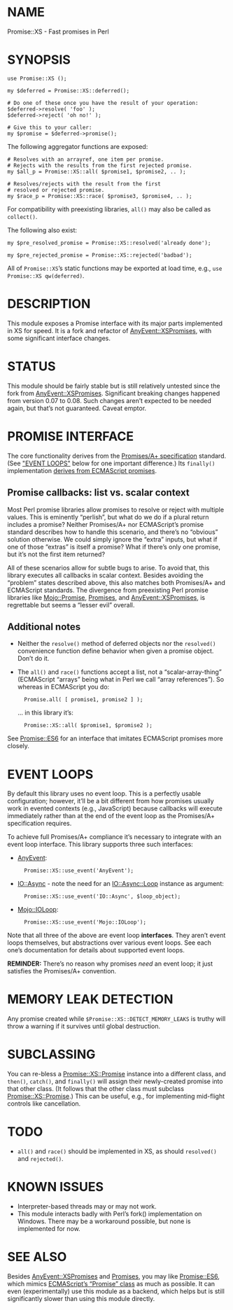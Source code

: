 # NAME

Promise::XS - Fast promises in Perl

# SYNOPSIS

    use Promise::XS ();

    my $deferred = Promise::XS::deferred();

    # Do one of these once you have the result of your operation:
    $deferred->resolve( 'foo' );
    $deferred->reject( 'oh no!' );

    # Give this to your caller:
    my $promise = $deferred->promise();

The following aggregator functions are exposed:

    # Resolves with an arrayref, one item per promise.
    # Rejects with the results from the first rejected promise.
    my $all_p = Promise::XS::all( $promise1, $promise2, .. );

    # Resolves/rejects with the result from the first
    # resolved or rejected promise.
    my $race_p = Promise::XS::race( $promise3, $promise4, .. );

For compatibility with preexisting libraries, `all()` may also be called
as `collect()`.

The following also exist:

    my $pre_resolved_promise = Promise::XS::resolved('already done');

    my $pre_rejected_promise = Promise::XS::rejected('badbad');

All of `Promise::XS`’s static functions may be exported at load time,
e.g., `use Promise::XS qw(deferred)`.

# DESCRIPTION

This module exposes a Promise interface with its major parts
implemented in XS for speed. It is a fork and refactor of
[AnyEvent::XSPromises](https://metacpan.org/pod/AnyEvent::XSPromises), with some significant interface changes.

# STATUS

This module should be fairly stable but is still relatively untested since
the fork from [AnyEvent::XSPromises](https://metacpan.org/pod/AnyEvent::XSPromises). Significant breaking changes happened
from version 0.07 to 0.08. Such changes aren’t expected to be needed again,
but that’s not guaranteed. Caveat emptor.

# PROMISE INTERFACE

The core functionality derives from the
[Promises/A+ specification](https://promisesaplus.com/) standard. (See
["EVENT LOOPS"](#event-loops) below for one important difference.) Its `finally()`
implementation [derives from ECMAScript promises](https://developer.mozilla.org/en-US/docs/Web/JavaScript/Reference/Global_Objects/Promise/finally).

## Promise callbacks: list vs. scalar context

Most Perl promise libraries allow promises to resolve or reject with multiple
values. This is eminently “perlish”, but what do we do if a plural return
includes a promise? Neither Promises/A+ nor ECMAScript’s promise standard
describes how to handle this scenario, and there’s no “obvious” solution
otherwise. We could simply ignore the “extra” inputs, but what if one of those
“extras” is itself a promise? What if there’s only one promise, but it’s not
the first item returned?

All of these scenarios allow for subtle bugs to arise. To avoid that,
this library executes all callbacks in scalar context. Besides avoiding the
“problem” states described above, this also matches both Promises/A+ and
ECMAScript standards. The divergence from preexisting Perl promise libraries
like [Mojo::Promise](https://metacpan.org/pod/Mojo::Promise), [Promises](https://metacpan.org/pod/Promises), and [AnyEvent::XSPromises](https://metacpan.org/pod/AnyEvent::XSPromises), is
regrettable but seems a “lesser evil” overall.

## Additional notes

- Neither the `resolve()` method of deferred objects
nor the `resolved()` convenience function define behavior when given
a promise object. Don’t do it.
- The `all()` and `race()` functions accept a list,
not a “scalar-array-thing” (ECMAScript “arrays” being what in Perl we
call “array references”). So whereas in ECMAScript you do:

        Promise.all( [ promise1, promise2 ] );

    … in this library it’s:

        Promise::XS::all( $promise1, $promise2 );

See [Promise::ES6](https://metacpan.org/pod/Promise::ES6) for an interface that imitates ECMAScript promises
more closely.

# EVENT LOOPS

By default this library uses no event loop. This is a perfectly usable
configuration; however, it’ll be a bit different from how promises usually
work in evented contexts (e.g., JavaScript) because callbacks will execute
immediately rather than at the end of the event loop as the Promises/A+
specification requires.

To achieve full Promises/A+ compliance it’s necessary to integrate with
an event loop interface. This library supports three such interfaces:

- [AnyEvent](https://metacpan.org/pod/AnyEvent):

        Promise::XS::use_event('AnyEvent');

- [IO::Async](https://metacpan.org/pod/IO::Async) - note the need for an [IO::Async::Loop](https://metacpan.org/pod/IO::Async::Loop) instance
as argument:

        Promise::XS::use_event('IO::Async', $loop_object);

- [Mojo::IOLoop](https://metacpan.org/pod/Mojo::IOLoop):

        Promise::XS::use_event('Mojo::IOLoop');

Note that all three of the above are event loop **interfaces**. They
aren’t event loops themselves, but abstractions over various event loops.
See each one’s documentation for details about supported event loops.

**REMINDER:** There’s no reason why promises _need_ an event loop; it
just satisfies the Promises/A+ convention.

# MEMORY LEAK DETECTION

Any promise created while `$Promise::XS::DETECT_MEMORY_LEAKS` is truthy
will throw a warning if it survives until global destruction.

# SUBCLASSING

You can re-bless a [Promise::XS::Promise](https://metacpan.org/pod/Promise::XS::Promise) instance into a different class,
and `then()`, `catch()`, and `finally()` will assign their newly-created
promise into that other class. (It follows that the other class must subclass
[Promise::XS::Promise](https://metacpan.org/pod/Promise::XS::Promise).) This can be useful, e.g., for implementing
mid-flight controls like cancellation.

# TODO

- `all()` and `race()` should be implemented in XS,
as should `resolved()` and `rejected()`.

# KNOWN ISSUES

- Interpreter-based threads may or may not work.
- This module interacts badly with Perl’s fork() implementation on
Windows. There may be a workaround possible, but none is implemented for now.

# SEE ALSO

Besides [AnyEvent::XSPromises](https://metacpan.org/pod/AnyEvent::XSPromises) and [Promises](https://metacpan.org/pod/Promises), you may like [Promise::ES6](https://metacpan.org/pod/Promise::ES6),
which mimics [ECMAScript’s “Promise” class](https://developer.mozilla.org/en-US/docs/Web/JavaScript/Reference/Global_Objects/Promise) as much as possible.
It can even
(experimentally) use this module as a backend, which helps but is still
significantly slower than using this module directly.
